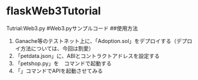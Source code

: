 # flaskWeb3Tutorial
Tutrial:Web3.py
#Web3.pyサンプルコード
##使用方法
   1. Ganache等のテストネット上に、「Adoption.sol」をデプロイする（デプロイ方法については、今回は割愛）
   2. 「petdata.json」に、ABIとコントラクトアドレスを設定する
   3. 「petshop.py」を　コマンドで起動する
   4. 「」コマンドでAPIを起動させてみる
